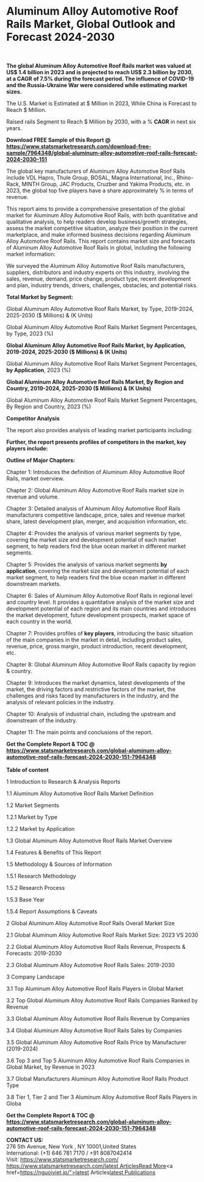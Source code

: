 <h1>Aluminum Alloy Automotive Roof Rails Market, Global Outlook and Forecast 2024-2030</h1><br/><p><strong>The global Aluminum Alloy Automotive Roof Rails market was valued at US$ 1.4 billion in 2023 and is projected to reach US$ 2.3 billion by 2030, at a <strong>CAGR</strong> of 7.5% during the forecast period. The influence of COVID-19 and the Russia-Ukraine War were considered while estimating market sizes.</strong></p><p>The U.S. Market is Estimated at $ Million in 2023, While China is Forecast to Reach $ Million.</p><p>Raised rails Segment to Reach $ Million by 2030, with a % <strong>CAGR</strong> in next six years.</p><p><strong>Download FREE Sample of this Report @ <a href="https://www.statsmarketresearch.com/download-free-sample/7964348/global-aluminum-alloy-automotive-roof-rails-forecast-2024-2030-151">https://www.statsmarketresearch.com/download-free-sample/7964348/global-aluminum-alloy-automotive-roof-rails-forecast-2024-2030-151</a></strong></p><p>The global key manufacturers of Aluminum Alloy Automotive Roof Rails include VDL Hapro, Thule Group, BOSAL, Magna International, Inc., Rhino-Rack, MINTH Group, JAC Products, Cruzber and Yakima Products, etc. in 2023, the global top five players have a share approximately % in terms of revenue.</p><p>This report aims to provide a comprehensive presentation of the global market for Aluminum Alloy Automotive Roof Rails, with both quantitative and qualitative analysis, to help readers develop business/growth strategies, assess the market competitive situation, analyze their position in the current marketplace, and make informed business decisions regarding Aluminum Alloy Automotive Roof Rails. This report contains market size and forecasts of Aluminum Alloy Automotive Roof Rails in global, including the following market information:</p><p>We surveyed the Aluminum Alloy Automotive Roof Rails manufacturers, suppliers, distributors and industry experts on this industry, involving the sales, revenue, demand, price change, product type, recent development and plan, industry trends, drivers, challenges, obstacles, and potential risks.</p><p><strong>Total Market by Segment:</strong></p><p>Global Aluminum Alloy Automotive Roof Rails Market, by Type, 2019-2024, 2025-2030 ($ Millions) & (K Units)</p><p>Global Aluminum Alloy Automotive Roof Rails Market Segment Percentages, by Type, 2023 (%)</p><p><strong>Global Aluminum Alloy Automotive Roof Rails Market, <strong>by Application</strong>, 2019-2024, 2025-2030 ($ Millions) & (K Units)</strong></p><p>Global Aluminum Alloy Automotive Roof Rails Market Segment Percentages, <strong>by Application</strong>, 2023 (%)</p><p><strong>Global Aluminum Alloy Automotive Roof Rails Market, By Region and Country, 2019-2024, 2025-2030 ($ Millions) & (K Units)</strong></p><p>Global Aluminum Alloy Automotive Roof Rails Market Segment Percentages, By Region and Country, 2023 (%)</p><p><strong>Competitor Analysis</strong></p><p>The report also provides analysis of leading market participants including:</p><p><strong>Further, the report presents profiles of competitors in the market, <strong>key players</strong> include:</strong></p><p><strong>Outline of Major Chapters:</strong></p><p>Chapter 1: Introduces the definition of Aluminum Alloy Automotive Roof Rails, market overview.</p><p>Chapter 2: Global Aluminum Alloy Automotive Roof Rails market size in revenue and volume.</p><p>Chapter 3: Detailed analysis of Aluminum Alloy Automotive Roof Rails manufacturers competitive landscape, price, sales and revenue market share, latest development plan, merger, and acquisition information, etc.</p><p>Chapter 4: Provides the analysis of various market segments by type, covering the market size and development potential of each market segment, to help readers find the blue ocean market in different market segments.</p><p>Chapter 5: Provides the analysis of various market segments <strong>by application</strong>, covering the market size and development potential of each market segment, to help readers find the blue ocean market in different downstream markets.</p><p>Chapter 6: Sales of Aluminum Alloy Automotive Roof Rails in regional level and country level. It provides a quantitative analysis of the market size and development potential of each region and its main countries and introduces the market development, future development prospects, market space of each country in the world.</p><p>Chapter 7: Provides profiles of <strong>key players</strong>, introducing the basic situation of the main companies in the market in detail, including product sales, revenue, price, gross margin, product introduction, recent development, etc.</p><p>Chapter 8: Global Aluminum Alloy Automotive Roof Rails capacity by region & country.</p><p>Chapter 9: Introduces the market dynamics, latest developments of the market, the driving factors and restrictive factors of the market, the challenges and risks faced by manufacturers in the industry, and the analysis of relevant policies in the industry.</p><p>Chapter 10: Analysis of industrial chain, including the upstream and downstream of the industry.</p><p>Chapter 11: The main points and conclusions of the report.</p><div><b>Get the Complete Report & TOC @ <a href="https://www.statsmarketresearch.com/global-aluminum-alloy-automotive-roof-rails-forecast-2024-2030-151-7964348">https://www.statsmarketresearch.com/global-aluminum-alloy-automotive-roof-rails-forecast-2024-2030-151-7964348</a></b></div><br><b>Table of content</b><p>1 Introduction to Research & Analysis Reports<br />
 
  1.1 Aluminum Alloy Automotive Roof Rails Market Definition<br />
 
  1.2 Market Segments<br />
 
  1.2.1 Market by Type<br />
 
  1.2.2 Market by Application<br />
 
  1.3 Global Aluminum Alloy Automotive Roof Rails Market Overview<br />
 
  1.4 Features & Benefits of This Report<br />
 
  1.5 Methodology & Sources of Information<br />
 
  1.5.1 Research Methodology<br />
 
  1.5.2 Research Process<br />
 
  1.5.3 Base Year<br />
 
  1.5.4 Report Assumptions & Caveats<br />
 
 2 Global Aluminum Alloy Automotive Roof Rails Overall Market Size<br />
 
  2.1 Global Aluminum Alloy Automotive Roof Rails Market Size: 2023 VS 2030<br />
 
  2.2 Global Aluminum Alloy Automotive Roof Rails Revenue, Prospects & Forecasts: 2019-2030<br />
 
  2.3 Global Aluminum Alloy Automotive Roof Rails Sales: 2019-2030<br />
 
 3 Company Landscape<br />
 
  3.1 Top Aluminum Alloy Automotive Roof Rails Players in Global Market<br />
 
  3.2 Top Global Aluminum Alloy Automotive Roof Rails Companies Ranked by Revenue<br />
 
  3.3 Global Aluminum Alloy Automotive Roof Rails Revenue by Companies<br />
 
  3.4 Global Aluminum Alloy Automotive Roof Rails Sales by Companies<br />
 
  3.5 Global Aluminum Alloy Automotive Roof Rails Price by Manufacturer (2019-2024)<br />
 
  3.6 Top 3 and Top 5 Aluminum Alloy Automotive Roof Rails Companies in Global Market, by Revenue in 2023<br />
 
  3.7 Global Manufacturers Aluminum Alloy Automotive Roof Rails Product Type<br />
 
  3.8 Tier 1, Tier 2 and Tier 3 Aluminum Alloy Automotive Roof Rails Players in Globa<br><div><b>Get the Complete Report & TOC @ <a href="https://www.statsmarketresearch.com/global-aluminum-alloy-automotive-roof-rails-forecast-2024-2030-151-7964348">https://www.statsmarketresearch.com/global-aluminum-alloy-automotive-roof-rails-forecast-2024-2030-151-7964348</a></b></div></p> <b>CONTACT US:</b><br>276 5th Avenue, New York , NY 10001,United States<br>International: (+1) 646 781 7170 / +91 8087042414<br>Visit: <a href="https://www.statsmarketresearch.com/">https://www.statsmarketresearch.com/</a><br><a href="https://gyeongbokgung.com">https://www.statsmarketresearch.com/</a><a href="https://hallyeomaritime.com">latest Articles</a><a href="https://jingwansa.com">Read More</a><a href=https://nguoiviet.jp/">latest Articles</a><a href="https://www.intelmarketresearch.com/">latest Publications</a>